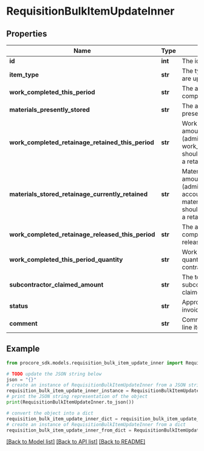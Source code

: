 # RequisitionBulkItemUpdateInner


## Properties

Name | Type | Description | Notes
------------ | ------------- | ------------- | -------------
**id** | **int** | The id of the item to update | [optional] 
**item_type** | **str** | The type of the item your are updating | [optional] 
**work_completed_this_period** | **str** | The amount of work completed this period | [optional] 
**materials_presently_stored** | **str** | The amount of materials presently stored | [optional] 
**work_completed_retainage_retained_this_period** | **str** | Work completed retainage amount retained this period (admin user only, work_completed_this_period should be non-zero to hold a retainage) | [optional] 
**materials_stored_retainage_currently_retained** | **str** | Materials stored retainage amount currently retained (admin user, amount accounting only, materials_presently_stored should be non-zero to hold a retainage) | [optional] 
**work_completed_retainage_released_this_period** | **str** | The amount of work completed retainage released this period | [optional] 
**work_completed_this_period_quantity** | **str** | Work completed this period quantity (unit accounting contract only) | [optional] 
**subcontractor_claimed_amount** | **str** | The total amount the subcontractor original claimed for this line | [optional] 
**status** | **str** | Approval status of the invoice line item | [optional] 
**comment** | **str** | Comment about the invoice line item | [optional] 

## Example

```python
from procore_sdk.models.requisition_bulk_item_update_inner import RequisitionBulkItemUpdateInner

# TODO update the JSON string below
json = "{}"
# create an instance of RequisitionBulkItemUpdateInner from a JSON string
requisition_bulk_item_update_inner_instance = RequisitionBulkItemUpdateInner.from_json(json)
# print the JSON string representation of the object
print(RequisitionBulkItemUpdateInner.to_json())

# convert the object into a dict
requisition_bulk_item_update_inner_dict = requisition_bulk_item_update_inner_instance.to_dict()
# create an instance of RequisitionBulkItemUpdateInner from a dict
requisition_bulk_item_update_inner_from_dict = RequisitionBulkItemUpdateInner.from_dict(requisition_bulk_item_update_inner_dict)
```
[[Back to Model list]](../README.md#documentation-for-models) [[Back to API list]](../README.md#documentation-for-api-endpoints) [[Back to README]](../README.md)


